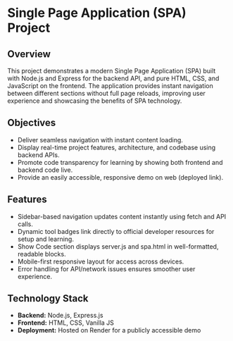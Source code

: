 # Single Page Application (SPA) Project

## Overview

This project demonstrates a modern Single Page Application (SPA) built with Node.js and Express for the backend API, and pure HTML, CSS, and JavaScript on the frontend. The application provides instant navigation between different sections without full page reloads, improving user experience and showcasing the benefits of SPA technology.

## Objectives

- Deliver seamless navigation with instant content loading.
- Display real-time project features, architecture, and codebase using backend APIs.
- Promote code transparency for learning by showing both frontend and backend code live.
- Provide an easily accessible, responsive demo on web (deployed link).

## Features

- Sidebar-based navigation updates content instantly using fetch and API calls.
- Dynamic tool badges link directly to official developer resources for setup and learning.
- Show Code section displays server.js and spa.html in well-formatted, readable blocks.
- Mobile-first responsive layout for access across devices.
- Error handling for API/network issues ensures smoother user experience.

## Technology Stack

- **Backend:** Node.js, Express.js
- **Frontend:** HTML, CSS, Vanilla JS
- **Deployment:** Hosted on Render for a publicly accessible demo





